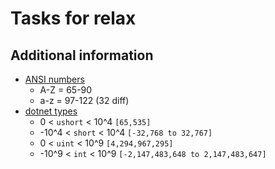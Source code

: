 # Tasks for relax

## Additional information

- [ANSI numbers](http://www.alanwood.net/demos/ansi.html)
  - A-Z = 65-90
  - a-z = 97-122 (32 diff)
- [dotnet types](https://docs.microsoft.com/en-us/dotnet/csharp/language-reference/builtin-types/integral-numeric-types)
  - 0 < `ushort` < 10^4 `[65,535]`
  - -10^4 < `short` < 10^4 `[-32,768 to 32,767]`
  - 0 < `uint` < 10^9 `[4,294,967,295]`
  - -10^9 < `int` < 10^9 `[-2,147,483,648 to 2,147,483,647]`
